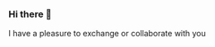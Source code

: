 ### Hi there 👋

<!--
**IfanantenanaJeannot/IfanantenanaJeannot** is a ✨ _special_ ✨ repository because its `README.md` (this file) appears on your GitHub profile.

Here are some ideas to get you started:

- 🔭 I’m Jeannot from SAYNA, it's a digital school to learn all digital jobs
- 🌱 I'm interested in code but I'm not yet a developer
- 👯 I’m currently learning all thing about development and specificaly how to learn it
- 🤔 I’m looking for help with development and want to collaborate on many project
- 💬 More about me: <B>ifanantenanajeannot@gmail.com</B>
- 
- 😄 More About <B>SAYNA</B>: 
- ⚡
-->I have a pleasure to exchange or collaborate with you
